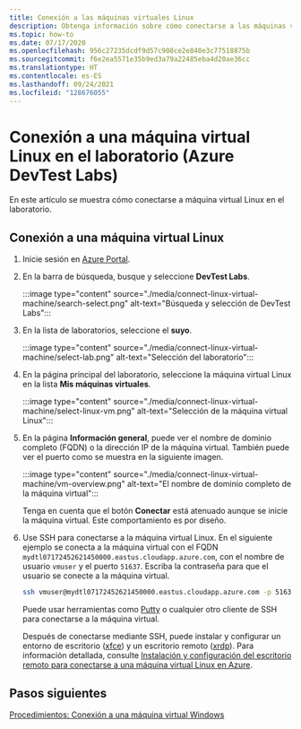 ```yaml
---
title: Conexión a las máquinas virtuales Linux
description: Obtenga información sobre cómo conectarse a las máquinas virtuales Linux en un laboratorio (Azure DevTest Labs)
ms.topic: how-to
ms.date: 07/17/2020
ms.openlocfilehash: 956c27235dcdf9d57c908ce2e840e3c77518875b
ms.sourcegitcommit: f6e2ea5571e35b9ed3a79a22485eba4d20ae36cc
ms.translationtype: HT
ms.contentlocale: es-ES
ms.lasthandoff: 09/24/2021
ms.locfileid: "128676055"
---
```

# <a name="connect-to-a-linux-vm-in-your-lab-azure-devtest-labs"></a>Conexión a una máquina virtual Linux en el laboratorio (Azure DevTest Labs)
En este artículo se muestra cómo conectarse a máquina virtual Linux en el laboratorio. 

## <a name="connect-to-a-linux-vm"></a>Conexión a una máquina virtual Linux
1. Inicie sesión en [Azure Portal](https://portal.azure.com).
1. En la barra de búsqueda, busque y seleccione **DevTest Labs**. 

    :::image type="content" source="./media/connect-linux-virtual-machine/search-select.png" alt-text="Búsqueda y selección de DevTest Labs":::    
1. En la lista de laboratorios, seleccione el **suyo**.

    :::image type="content" source="./media/connect-linux-virtual-machine/select-lab.png" alt-text="Selección del laboratorio":::            
1. En la página principal del laboratorio, seleccione la máquina virtual Linux en la lista **Mis máquinas virtuales**. 

    :::image type="content" source="./media/connect-linux-virtual-machine/select-linux-vm.png" alt-text="Selección de la máquina virtual Linux":::        
5. En la página **Información general**, puede ver el nombre de dominio completo (FQDN) o la dirección IP de la máquina virtual. También puede ver el puerto como se muestra en la siguiente imagen.

    :::image type="content" source="./media/connect-linux-virtual-machine/vm-overview.png" alt-text="El nombre de dominio completo de la máquina virtual":::    

    Tenga en cuenta que el botón **Conectar** está atenuado aunque se inicie la máquina virtual. Este comportamiento es por diseño.
6.  Use SSH para conectarse a la máquina virtual Linux. En el siguiente ejemplo se conecta a la máquina virtual con el FQDN `mydtl07172452621450000.eastus.cloudapp.azure.com`, con el nombre de usuario `vmuser` y el puerto `51637`. Escriba la contraseña para que el usuario se conecte a la máquina virtual. 

    ```bash
    ssh vmuser@mydtl07172452621450000.eastus.cloudapp.azure.com -p 51637
    ```

    Puede usar herramientas como [Putty](https://www.putty.org/) o cualquier otro cliente de SSH para conectarse a la máquina virtual. 

    Después de conectarse mediante SSH, puede instalar y configurar un entorno de escritorio ([xfce](https://www.xfce.org)) y un escritorio remoto ([xrdp](http://xrdp.org)).  Para información detallada, consulte [Instalación y configuración del escritorio remoto para conectarse a una máquina virtual Linux en Azure](../virtual-machines/linux/use-remote-desktop.md). 

## <a name="next-steps"></a>Pasos siguientes
[Procedimientos: Conexión a una máquina virtual Windows](connect-windows-virtual-machine.md)
